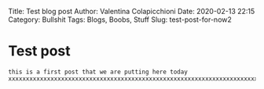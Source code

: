 Title: Test blog post
Author: Valentina Colapicchioni
Date: 2020-02-13 22:15
Category: Bullshit
Tags: Blogs, Boobs, Stuff
Slug: test-post-for-now2

# Test post

	this is a first post that we are putting here today xxxxxxxxxxxxxxxxxxxxxxxxxxxxxxxxxxxxxxxxxxxxxxxxxxxxxxxxxxxxxxxxxxxxxxxxxxxxxxxxxxxxxxxxxxxxxxxxxxxxxxxxxxxxxxxxxxxxxxxxxxxxxxxxxxxxxxxxxxxxxxxxxxxxxxxxxxxxxxxxxxxxxxxxxxxxxxxxxxxxxxxxxxxxxxxxxxxxxxxxxxxxxxxxxxxxxxxxxxxxxxxxxxxxxxxxxxxxxxxxxxxxxxxxxxxxxxxxxxxxxxxxxxxxxxxxxxxxxxxxxxxxxxxxxxxxxxxxxxxxxxxxxxxxxxxxxxxxxxxxxxxxxxxxxxxxxxxxxxxxxxxxxxxxxxxxxxxxxxxxxxxxxxxxxxxxxxxxxxxxxxxxxxxxxxxxxxxxxxxxxxxxxxxxx
